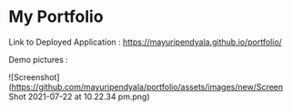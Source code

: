 
<h1>My Portfolio</h1>



Link to Deployed Application : https://mayuripendyala.github.io/portfolio/

Demo pictures :

![Screenshot](https://github.com/mayuripendyala/portfolio/assets/images/new/Screen Shot 2021-07-22 at 10.22.34 pm.png)
